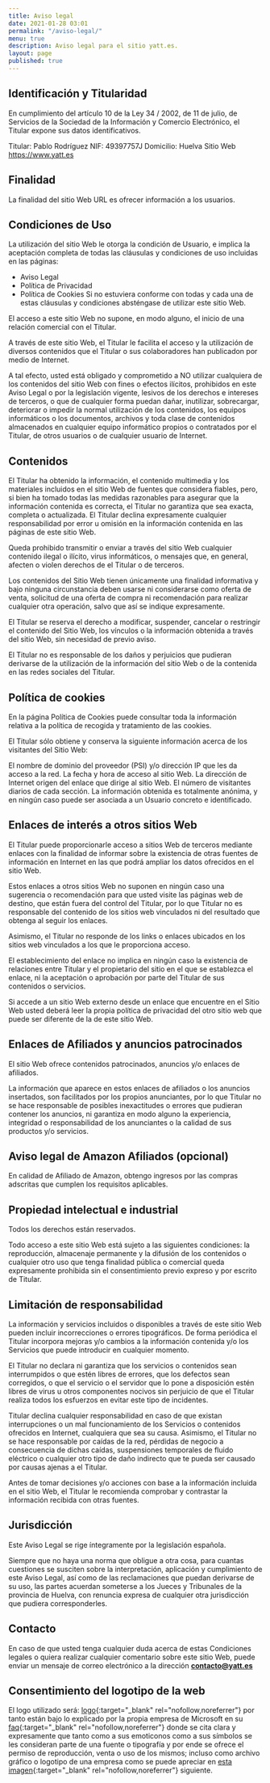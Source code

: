 ```yaml
---
title: Aviso legal
date: 2021-01-28 03:01
permalink: "/aviso-legal/"
menu: true
description: Aviso legal para el sitio yatt.es.
layout: page
published: true
---
```


## Identificación y Titularidad
En cumplimiento del artículo 10 de la Ley 34 / 2002, de 11 de julio, de Servicios de la Sociedad de la Información y Comercio Electrónico, el Titular expone sus datos identificativos.

Titular: Pablo Rodríguez
NIF:  49397757J
Domicilio: Huelva
Sitio Web https://www.yatt.es
## Finalidad
La finalidad del sitio Web URL es ofrecer información a los usuarios.

## Condiciones de Uso
La utilización del sitio Web le otorga la condición de Usuario, e implica la aceptación completa de todas las cláusulas y condiciones de uso incluidas en las páginas:

- Aviso Legal
- Política de Privacidad
- Política de Cookies
Si no estuviera conforme con todas y cada una de estas cláusulas y condiciones absténgase de utilizar este sitio Web.

El acceso a este sitio Web no supone, en modo alguno, el inicio de una relación comercial con el Titular.

A través de este sitio Web, el Titular le facilita el acceso y la utilización de diversos contenidos que el Titular o sus colaboradores han publicadon por medio de Internet.

A tal efecto, usted está obligado y comprometido a NO utilizar cualquiera de los contenidos del sitio Web con fines o efectos ilícitos, prohibidos en este Aviso Legal o por la legislación vigente, lesivos de los derechos e intereses de terceros, o que de cualquier forma puedan dañar, inutilizar, sobrecargar, deteriorar o impedir la normal utilización de los contenidos, los equipos informáticos o los documentos, archivos y toda clase de contenidos almacenados en cualquier equipo informático propios o contratados por el Titular, de otros usuarios o de cualquier usuario de Internet.

## Contenidos
El Titular ha obtenido la información, el contenido multimedia y los materiales incluidos en el sitio Web de fuentes que considera fiables, pero, si bien ha tomado todas las medidas razonables para asegurar que la información contenida es correcta, el Titular no garantiza que sea exacta, completa o actualizada. El Titular declina expresamente cualquier responsabilidad por error u omisión en la información contenida en las páginas de este sitio Web.

Queda prohibido transmitir o enviar a través del sitio Web cualquier contenido ilegal o ilícito, virus informáticos, o mensajes que, en general, afecten o violen derechos de el Titular o de terceros.

Los contenidos del Sitio Web tienen únicamente una finalidad informativa y bajo ninguna circunstancia deben usarse ni considerarse como oferta de venta, solicitud de una oferta de compra ni recomendación para realizar cualquier otra operación, salvo que así se indique expresamente.

El Titular se reserva el derecho a modificar, suspender, cancelar o restringir el contenido del Sitio Web, los vínculos o la información obtenida a través del sitio Web, sin necesidad de previo aviso.

El Titular no es responsable de los daños y perjuicios que pudieran derivarse de la utilización de la información del sitio Web o de la contenida en las redes sociales del Titular.

## Política de cookies
En la página Política de Cookies puede consultar toda la información relativa a la política de recogida y tratamiento de las cookies.

El Titular sólo obtiene y conserva la siguiente información acerca de los visitantes del Sitio Web:

El nombre de dominio del proveedor (PSI) y/o dirección IP que les da acceso a la red.
La fecha y hora de acceso al sitio Web.
La dirección de Internet origen del enlace que dirige al sitio Web.
El número de visitantes diarios de cada sección.
La información obtenida es totalmente anónima, y en ningún caso puede ser asociada a un Usuario concreto e identificado.
## Enlaces de interés a otros sitios Web
El Titular puede proporcionarle acceso a sitios Web de terceros mediante enlaces con la finalidad de informar sobre la existencia de otras fuentes de información en Internet en las que podrá ampliar los datos ofrecidos en el sitio Web.

Estos enlaces a otros sitios Web no suponen en ningún caso una sugerencia o recomendación para que usted visite las páginas web de destino, que están fuera del control del Titular, por lo que Titular no es responsable del contenido de los sitios web vinculados ni del resultado que obtenga al seguir los enlaces.

Asimismo, el Titular no responde de los links o enlaces ubicados en los sitios web vinculados a los que le proporciona acceso.

El establecimiento del enlace no implica en ningún caso la existencia de relaciones entre Titular y el propietario del sitio en el que se establezca el enlace, ni la aceptación o aprobación por parte del Titular de sus contenidos o servicios.

Si accede a un sitio Web externo desde un enlace que encuentre en el Sitio Web usted deberá leer la propia política de privacidad del otro sitio web que puede ser diferente de la de este sitio Web.

## Enlaces de Afiliados y anuncios patrocinados 
El sitio Web ofrece contenidos patrocinados, anuncios y/o enlaces de afiliados.

La información que aparece en estos enlaces de afiliados o los anuncios insertados, son facilitados por los propios anunciantes, por lo que Titular no se hace responsable de posibles inexactitudes o errores que pudieran contener los anuncios, ni garantiza en modo alguno la experiencia, integridad o responsabilidad de los anunciantes o la calidad de sus productos y/o servicios.

## Aviso legal de Amazon Afiliados (opcional)
En calidad de Afiliado de Amazon, obtengo ingresos por las compras adscritas que cumplen los requisitos aplicables.

## Propiedad intelectual e industrial
Todos los derechos están reservados.

Todo acceso a este sitio Web está sujeto a las siguientes condiciones: la reproducción, almacenaje permanente y la difusión de los contenidos o cualquier otro uso que tenga finalidad pública o comercial queda expresamente prohibida sin el consentimiento previo expreso y por escrito de Titular.

## Limitación de responsabilidad
La información y servicios incluidos o disponibles a través de este sitio Web pueden incluir incorrecciones o errores tipográficos. De forma periódica el Titular incorpora mejoras y/o cambios a la información contenida y/o los Servicios que puede introducir en cualquier momento.

El Titular no declara ni garantiza que los servicios o contenidos sean interrumpidos o que estén libres de errores, que los defectos sean corregidos, o que el servicio o el servidor que lo pone a disposición estén libres de virus u otros componentes nocivos sin perjuicio de que el Titular realiza todos los esfuerzos en evitar este tipo de incidentes.

Titular declina cualquier responsabilidad en caso de que existan interrupciones o un mal funcionamiento de los Servicios o contenidos ofrecidos en Internet, cualquiera que sea su causa. Asimismo, el Titular no se hace responsable por caídas de la red, pérdidas de negocio a consecuencia de dichas caídas, suspensiones temporales de fluido eléctrico o cualquier otro tipo de daño indirecto que te pueda ser causado por causas ajenas a el Titular.

Antes de tomar decisiones y/o acciones con base a la información incluida en el sitio Web, el Titular le recomienda comprobar y contrastar la información recibida con otras fuentes.

## Jurisdicción
Este Aviso Legal se rige íntegramente por la legislación española.

Siempre que no haya una norma que obligue a otra cosa, para cuantas cuestiones se susciten sobre la interpretación, aplicación y cumplimiento de este Aviso Legal, así como de las reclamaciones que puedan derivarse de su uso, las partes acuerdan someterse a los Jueces y Tribunales de la provincia de Huelva, con renuncia expresa de cualquier otra jurisdicción que pudiera corresponderles.

## Contacto
En caso de que usted tenga cualquier duda acerca de estas Condiciones legales o quiera realizar cualquier comentario sobre este sitio Web, puede enviar un mensaje de correo electrónico a la dirección **contacto@yatt.es**

## Consentimiento del logotipo de la web
El logo utilizado será: [logo](https://emojipedia.org/ok-hand/){:target="_blank" rel="nofollow,noreferrer"} por tanto están bajo lo explicado por la propia empresa de Microsoft en su [faq](https://docs.microsoft.com/en-us/typography/fonts/font-faq){:target="_blank" rel="nofollow,noreferrer"} donde se cita clara y expresamente que tanto como a sus emoticonos como a sus símbolos se les consideran parte de una fuente o tipografía y por ende se ofrece el permiso de reproducción, venta o uso de los mismos; incluso como archivo gráfico o logotipo de una empresa como se puede apreciar en [esta imagen](https://i.gyazo.com/4ce7a751a244f6c1e8ede3490fa9ebc3.png){:target="_blank" rel="nofollow,noreferrer"} siguiente.